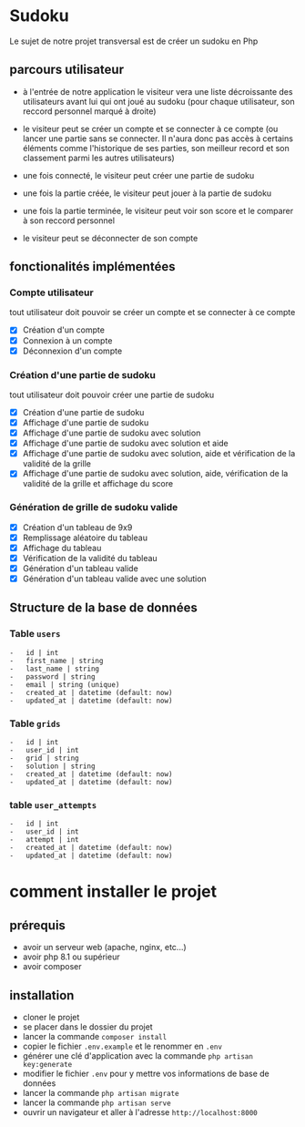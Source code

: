 # Sudoku

Le sujet de notre projet transversal est de créer un sudoku en Php

## parcours utilisateur

- à l'entrée de notre application le visiteur vera une liste décroissante des utilisateurs avant lui qui ont joué au sudoku (pour chaque utilisateur, son reccord personnel marqué à droite)

- le visiteur peut se créer un compte et se connecter à ce compte (ou lancer une partie sans se connecter. Il n'aura donc pas accès à certains éléments comme l'historique de ses parties, son meilleur record et son classement parmi les autres utilisateurs) 

- une fois connecté, le visiteur peut créer une partie de sudoku

- une fois la partie créée, le visiteur peut jouer à la partie de sudoku

- une fois la partie terminée, le visiteur peut voir son score et le comparer à son reccord personnel

- le visiteur peut se déconnecter de son compte

## fonctionalités implémentées

### Compte utilisateur

tout utilisateur doit pouvoir se créer un compte et se connecter à ce compte

- [x] Création d'un compte
- [x] Connexion à un compte
- [x] Déconnexion d'un compte

### Création d'une partie de sudoku

tout utilisateur doit pouvoir créer une partie de sudoku

- [x] Création d'une partie de sudoku
- [x] Affichage d'une partie de sudoku
- [x] Affichage d'une partie de sudoku avec solution
- [x] Affichage d'une partie de sudoku avec solution et aide
- [x] Affichage d'une partie de sudoku avec solution, aide et vérification de la validité de la grille
- [x] Affichage d'une partie de sudoku avec solution, aide, vérification de la validité de la grille et affichage du score

### Génération de grille de sudoku valide

- [x] Création d'un tableau de 9x9
- [x] Remplissage aléatoire du tableau
- [x] Affichage du tableau
- [x] Vérification de la validité du tableau
- [x] Génération d'un tableau valide
- [x] Génération d'un tableau valide avec une solution

## Structure de la base de données

### Table `users`

    -   id | int
    -   first_name | string
    -   last_name | string
    -   password | string
    -   email | string (unique)
    -   created_at | datetime (default: now)
    -   updated_at | datetime (default: now)

### Table `grids`

    -   id | int
    -   user_id | int
    -   grid | string
    -   solution | string
    -   created_at | datetime (default: now)
    -   updated_at | datetime (default: now)

### table `user_attempts`

    -   id | int
    -   user_id | int
    -   attempt | int
    -   created_at | datetime (default: now)
    -   updated_at | datetime (default: now)

# comment installer le projet

## prérequis

- avoir un serveur web (apache, nginx, etc...)
- avoir php 8.1 ou supérieur
- avoir composer

## installation

- cloner le projet
- se placer dans le dossier du projet
- lancer la commande `composer install`
- copier le fichier `.env.example` et le renommer en `.env`
- générer une clé d'application avec la commande `php artisan key:generate`
- modifier le fichier `.env` pour y mettre vos informations de base de données
- lancer la commande `php artisan migrate`
- lancer la commande `php artisan serve`
- ouvrir un navigateur et aller à l'adresse `http://localhost:8000`
